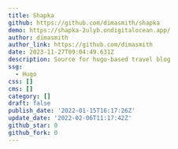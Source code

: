 ```yaml
---
title: Shapka
github: https://github.com/dimasmith/shapka
demo: https://shapka-2ulyb.ondigitalocean.app/
author: dimasmith
author_link: https://github.com/dimasmith
date: 2023-11-27T09:04:49.631Z
description: Source for hugo-based travel blog
ssg:
  - Hugo
css: []
cms: []
category: []
draft: false
publish_date: '2022-01-15T16:17:26Z'
update_date: '2022-02-06T11:17:42Z'
github_star: 0
github_fork: 0
---
```

